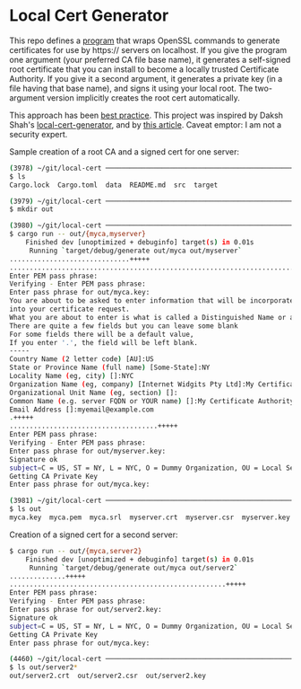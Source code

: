 # Local Cert Generator

This repo defines a [program](src/bin/generate.rs) that wraps OpenSSL commands
to generate certificates for use by https:// servers on localhost.  If you give
the program one argument (your preferred CA file base name), it generates a
self-signed root certificate that you can install to become a locally trusted
Certificate Authority.  If you give it a second argument, it generates a
private key (in a file having that base name), and signs it using your local
root.  The two-argument version implicitly creates the root cert automatically.

This approach has been [best practice][].  This project was inspired by Daksh Shah's
[local-cert-generator][], and by [this article][].  Caveat emptor:  I am not a
security expert.

Sample creation of a root CA and a signed cert for one server:

```sh
(3978) ~/git/local-cert ───────────────────────────────────────────────────────────────────────────────
$ ls
Cargo.lock  Cargo.toml  data  README.md  src  target

(3979) ~/git/local-cert ───────────────────────────────────────────────────────────────────────────────
$ mkdir out

(3980) ~/git/local-cert ───────────────────────────────────────────────────────────────────────────────
$ cargo run -- out/{myca,myserver}
    Finished dev [unoptimized + debuginfo] target(s) in 0.01s
     Running `target/debug/generate out/myca out/myserver`
..............................+++++
....................................................................................................................+++++
Enter PEM pass phrase:
Verifying - Enter PEM pass phrase:
Enter pass phrase for out/myca.key:
You are about to be asked to enter information that will be incorporated
into your certificate request.
What you are about to enter is what is called a Distinguished Name or a DN.
There are quite a few fields but you can leave some blank
For some fields there will be a default value,
If you enter '.', the field will be left blank.
-----
Country Name (2 letter code) [AU]:US
State or Province Name (full name) [Some-State]:NY
Locality Name (eg, city) []:NYC
Organization Name (eg, company) [Internet Widgits Pty Ltd]:My Certificate Authority
Organizational Unit Name (eg, section) []:
Common Name (e.g. server FQDN or YOUR name) []:My Certificate Authority
Email Address []:myemail@example.com
.+++++
.....................................+++++
Enter PEM pass phrase:
Verifying - Enter PEM pass phrase:
Enter pass phrase for out/myserver.key:
Signature ok
subject=C = US, ST = NY, L = NYC, O = Dummy Organization, OU = Local Server, emailAddress = hello@example.com, CN = localhost
Getting CA Private Key
Enter pass phrase for out/myca.key:

(3981) ~/git/local-cert ───────────────────────────────────────────────────────────────────────────────
$ ls out
myca.key  myca.pem  myca.srl  myserver.crt  myserver.csr  myserver.key
```

Creation of a signed cert for a second server:

```sh
$ cargo run -- out/{myca,server2}
    Finished dev [unoptimized + debuginfo] target(s) in 0.01s
     Running `target/debug/generate out/myca out/server2`
..............+++++
......................................................+++++
Enter PEM pass phrase:
Verifying - Enter PEM pass phrase:
Enter pass phrase for out/server2.key:
Signature ok
subject=C = US, ST = NY, L = NYC, O = Dummy Organization, OU = Local Server, emailAddress = hello@example.com, CN = localhost
Getting CA Private Key
Enter pass phrase for out/myca.key:

(4460) ~/git/local-cert ───────────────────────────────────────────────────────────────────────────────
$ ls out/server2*
out/server2.crt  out/server2.csr  out/server2.key
```

[best practice]: https://deliciousbrains.com/ssl-certificate-authority-for-local-https-development/
[local-cert-generator]: https://github.com/dakshshah96/local-cert-generator
[this article]: https://www.freecodecamp.org/news/how-to-get-https-working-on-your-local-development-environment-in-5-minutes-7af615770eec/
